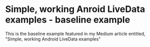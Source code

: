 # Simple, working Anroid LiveData examples - baseline example

This is the baseline example featured in my Medium article entitled, "Simple, working Android LiveData examples"
